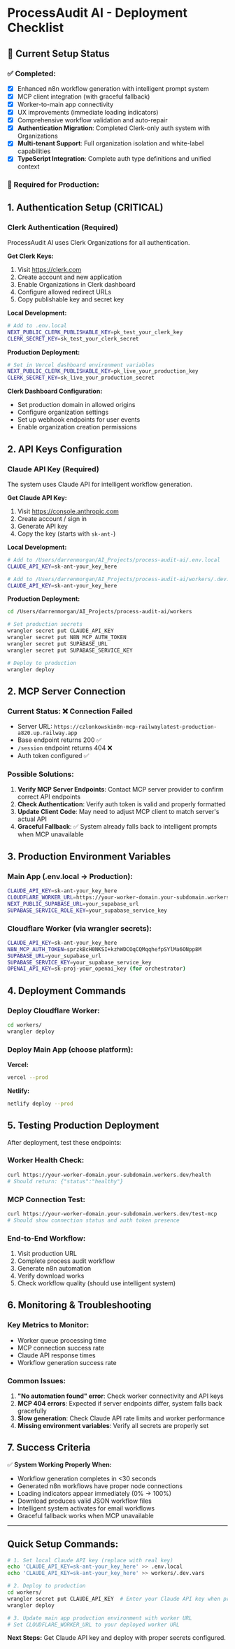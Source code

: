 # ProcessAudit AI - Deployment Checklist

## 🔧 Current Setup Status

### ✅ Completed:
- [x] Enhanced n8n workflow generation with intelligent prompt system
- [x] MCP client integration (with graceful fallback)
- [x] Worker-to-main app connectivity
- [x] UX improvements (immediate loading indicators)
- [x] Comprehensive workflow validation and auto-repair
- [x] **Authentication Migration**: Completed Clerk-only auth system with Organizations
- [x] **Multi-tenant Support**: Full organization isolation and white-label capabilities
- [x] **TypeScript Integration**: Complete auth type definitions and unified context

### 🚨 Required for Production:

## 1. Authentication Setup (CRITICAL)

### Clerk Authentication (Required)
ProcessAudit AI uses Clerk Organizations for all authentication.

**Get Clerk Keys:**
1. Visit https://clerk.com
2. Create account and new application
3. Enable Organizations in Clerk dashboard
4. Configure allowed redirect URLs
5. Copy publishable key and secret key

**Local Development:**
```bash
# Add to .env.local
NEXT_PUBLIC_CLERK_PUBLISHABLE_KEY=pk_test_your_clerk_key
CLERK_SECRET_KEY=sk_test_your_clerk_secret
```

**Production Deployment:**
```bash
# Set in Vercel dashboard environment variables
NEXT_PUBLIC_CLERK_PUBLISHABLE_KEY=pk_live_your_production_key
CLERK_SECRET_KEY=sk_live_your_production_secret
```

**Clerk Dashboard Configuration:**
- Set production domain in allowed origins
- Configure organization settings
- Set up webhook endpoints for user events
- Enable organization creation permissions

## 2. API Keys Configuration

### Claude API Key (Required)
The system uses Claude API for intelligent workflow generation.

**Get Claude API Key:**
1. Visit https://console.anthropic.com
2. Create account / sign in
3. Generate API key
4. Copy the key (starts with `sk-ant-`)

**Local Development:**
```bash
# Add to /Users/darrenmorgan/AI_Projects/process-audit-ai/.env.local
CLAUDE_API_KEY=sk-ant-your_key_here

# Add to /Users/darrenmorgan/AI_Projects/process-audit-ai/workers/.dev.vars  
CLAUDE_API_KEY=sk-ant-your_key_here
```

**Production Deployment:**
```bash
cd /Users/darrenmorgan/AI_Projects/process-audit-ai/workers

# Set production secrets
wrangler secret put CLAUDE_API_KEY
wrangler secret put N8N_MCP_AUTH_TOKEN  
wrangler secret put SUPABASE_URL
wrangler secret put SUPABASE_SERVICE_KEY

# Deploy to production
wrangler deploy
```

## 2. MCP Server Connection

### Current Status: ❌ Connection Failed
- Server URL: `https://czlonkowskin8n-mcp-railwaylatest-production-a820.up.railway.app`
- Base endpoint returns 200 ✅
- `/session` endpoint returns 404 ❌
- Auth token configured ✅

### Possible Solutions:
1. **Verify MCP Server Endpoints**: Contact MCP server provider to confirm correct API endpoints
2. **Check Authentication**: Verify auth token is valid and properly formatted
3. **Update Client Code**: May need to adjust MCP client to match server's actual API
4. **Graceful Fallback**: ✅ System already falls back to intelligent prompts when MCP unavailable

## 3. Production Environment Variables

### Main App (.env.local → Production):
```bash
CLAUDE_API_KEY=sk-ant-your_key_here
CLOUDFLARE_WORKER_URL=https://your-worker-domain.your-subdomain.workers.dev
NEXT_PUBLIC_SUPABASE_URL=your_supabase_url
SUPABASE_SERVICE_ROLE_KEY=your_supabase_service_key
```

### Cloudflare Worker (via wrangler secrets):
```bash
CLAUDE_API_KEY=sk-ant-your_key_here
N8N_MCP_AUTH_TOKEN=sprzkBcH0NKSI+kzhWDCOqCQMqqhefpSYlMa6ONpp8M
SUPABASE_URL=your_supabase_url
SUPABASE_SERVICE_KEY=your_supabase_service_key
OPENAI_API_KEY=sk-proj-your_openai_key (for orchestrator)
```

## 4. Deployment Commands

### Deploy Cloudflare Worker:
```bash
cd workers/
wrangler deploy
```

### Deploy Main App (choose platform):

**Vercel:**
```bash
vercel --prod
```

**Netlify:**
```bash
netlify deploy --prod
```

## 5. Testing Production Deployment

After deployment, test these endpoints:

### Worker Health Check:
```bash
curl https://your-worker-domain.your-subdomain.workers.dev/health
# Should return: {"status":"healthy"}
```

### MCP Connection Test:
```bash
curl https://your-worker-domain.your-subdomain.workers.dev/test-mcp
# Should show connection status and auth token presence
```

### End-to-End Workflow:
1. Visit production URL
2. Complete process audit workflow
3. Generate n8n automation
4. Verify download works
5. Check workflow quality (should use intelligent system)

## 6. Monitoring & Troubleshooting

### Key Metrics to Monitor:
- Worker queue processing time
- MCP connection success rate  
- Claude API response times
- Workflow generation success rate

### Common Issues:
1. **"No automation found" error**: Check worker connectivity and API keys
2. **MCP 404 errors**: Expected if server endpoints differ, system falls back gracefully
3. **Slow generation**: Check Claude API rate limits and worker performance
4. **Missing environment variables**: Verify all secrets are properly set

## 7. Success Criteria

✅ **System Working Properly When:**
- Workflow generation completes in <30 seconds
- Generated n8n workflows have proper node connections
- Loading indicators appear immediately (0% → 100%)
- Download produces valid JSON workflow files
- Intelligent system activates for email workflows
- Graceful fallback works when MCP unavailable

---

## Quick Setup Commands:

```bash
# 1. Set local Claude API key (replace with real key)
echo 'CLAUDE_API_KEY=sk-ant-your_key_here' >> .env.local
echo 'CLAUDE_API_KEY=sk-ant-your_key_here' >> workers/.dev.vars

# 2. Deploy to production
cd workers/
wrangler secret put CLAUDE_API_KEY  # Enter your Claude API key when prompted
wrangler deploy

# 3. Update main app production environment with worker URL
# Set CLOUDFLARE_WORKER_URL to your deployed worker URL
```

**Next Steps:** Get Claude API key and deploy with proper secrets configured.